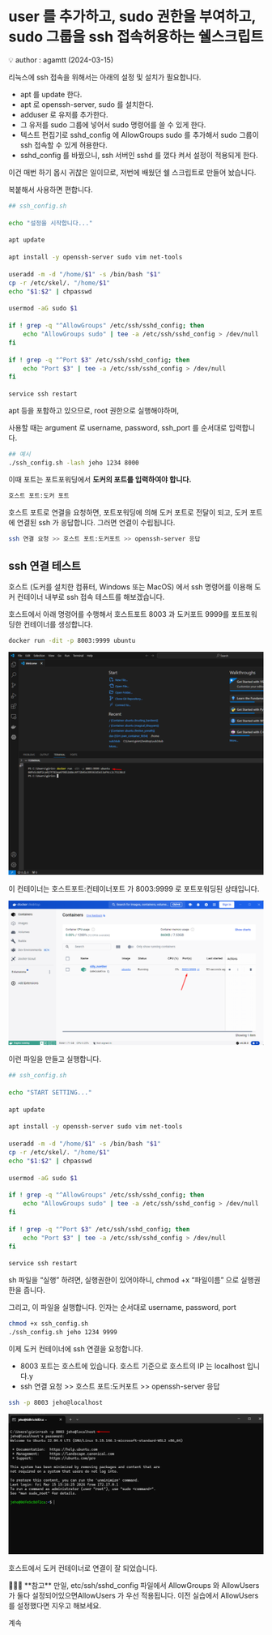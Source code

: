 # user 를 추가하고, sudo 권한을 부여하고, sudo 그룹을 ssh 접속허용하는 쉘스크립트

<aside>
💡 author : agamtt (2024-03-15)

</aside>

리눅스에 ssh 접속을 위해서는 아래의 설정 및 설치가 필요합니다.

- apt 를 update 한다.
- apt 로 openssh-server, sudo 를 설치한다.
- adduser 로 유저를 추가한다.
- 그 유저를 sudo 그룹에 넣어서 sudo 명령어를 쓸 수 있게 한다.
- 텍스트 편집기로 sshd_config 에 AllowGroups sudo 를 추가해서 sudo 그룹이 ssh 접속할 수 있게 허용한다.
- sshd_config 를 바꿨으니, ssh 서버인 sshd 를 껐다 켜서 설정이 적용되게 한다.

이건 매번 하기 몹시 귀찮은 일이므로, 저번에 배웠던 쉘 스크립트로 만들어 놨습니다.

복붙해서 사용하면 편합니다.

```bash
## ssh_config.sh

echo "설정을 시작합니다..."

apt update

apt install -y openssh-server sudo vim net-tools

useradd -m -d "/home/$1" -s /bin/bash "$1"
cp -r /etc/skel/. "/home/$1"
echo "$1:$2" | chpasswd

usermod -aG sudo $1

if ! grep -q "^AllowGroups" /etc/ssh/sshd_config; then
    echo "AllowGroups sudo" | tee -a /etc/ssh/sshd_config > /dev/null
fi

if ! grep -q "^Port $3" /etc/ssh/sshd_config; then
    echo "Port $3" | tee -a /etc/ssh/sshd_config > /dev/null
fi

service ssh restart
```

apt 등을 포함하고 있으므로, root 권한으로 실행해야하며,

사용할 때는 argument 로 username, password, ssh_port 를 순서대로 입력합니다.

```bash
## 예시
./ssh_config.sh -lash jeho 1234 8000
```

이때 포트는 포트포워딩에서 **도커의 포트를 입력하여야 합니다.**

```bash
호스트 포트:도커 포트
```

호스트 포트로 연결을 요청하면, 포트포워딩에 의해 도커 포트로 전달이 되고, 도커 포트에 연결된 ssh 가 응답합니다. 그러면 연결이 수립됩니다.

```bash
ssh 연결 요청 >> 호스트 포트:도커포트 >> openssh-server 응답
```

## ssh 연결 테스트

호스트 (도커를 설치한 컴퓨터, Windows 또는 MacOS) 에서 ssh 명령어를 이용해 도커 컨테이너 내부로 ssh 접속 테스트를 해보겠습니다.

호스트에서 아래 명령어를 수행해서 호스트포트 8003 과 도커포트 9999를 포트포워딩한 컨테이너를 생성합니다.

```bash
docker run -dit -p 8003:9999 ubuntu
```

![Untitled](Untitled%20224.png)

이 컨테이너는 호스트포트:컨테이너포트 가 8003:9999 로 포트포워딩된 상태입니다.

![Untitled](Untitled%20225.png)

이런 파일을 만들고 실행합니다.

```bash
## ssh_config.sh

echo "START SETTING..."

apt update

apt install -y openssh-server sudo vim net-tools

useradd -m -d "/home/$1" -s /bin/bash "$1"
cp -r /etc/skel/. "/home/$1"
echo "$1:$2" | chpasswd

usermod -aG sudo $1

if ! grep -q "^AllowGroups" /etc/ssh/sshd_config; then
    echo "AllowGroups sudo" | tee -a /etc/ssh/sshd_config > /dev/null
fi

if ! grep -q "^Port $3" /etc/ssh/sshd_config; then
    echo "Port $3" | tee -a /etc/ssh/sshd_config > /dev/null
fi

service ssh restart
```

sh 파일을 “실행” 하려면, 실행권한이 있어야하니, chmod +x “파일이름” 으로 실행권한을 줍니다.

그리고, 이 파일을 실행합니다. 인자는 순서대로 username, password, port

```bash
chmod +x ssh_config.sh
./ssh_config.sh jeho 1234 9999
```

이제 도커 컨테이너에 ssh 연결을 요청합니다.

- 8003 포트는 호스트에 있습니다. 호스트 기준으로 호스트의 IP 는 localhost 입니다.y
- ssh 연결 요청 >> 호스트 포트:도커포트 >> openssh-server 응답

```bash
ssh -p 8003 jeho@localhost
```

![Untitled](Untitled%20226.png)

호스트에서 도커 컨테이너로 연결이 잘 되었습니다.

<aside>
👨🏻‍💻 **참고**
만일, etc/ssh/sshd_config 파일에서 AllowGroups 와 AllowUsers 가 둘다 설정되어있으면AllowUsers 가 우선 적용됩니다.
이전 실습에서 AllowUsers 를 설정했다면 지우고 해보세요.

</aside>

계속
